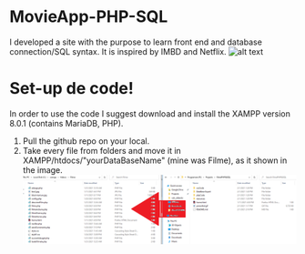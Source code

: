 # MovieApp-PHP-SQL
I developed a site with the purpose to learn front end and database connection/SQL syntax. It is inspired by IMBD and Netflix.
![alt text](https://github.com/julioernest/MovieApp-PHP-SQL/blob/main/proiectbd.gif)
# Set-up de code!
In order to use the code I suggest download and install the XAMPP version 8.0.1 (contains MariaDB, PHP).
1. Pull the github repo on your local.
2. Take every file from folders and move it in
XAMPP/htdocs/"yourDataBaseName" (mine was Filme), as it shown in the image.
![alt text](https://github.com/julioernest/MovieApp-PHP-SQL/blob/main/resources/setUp1.png)
